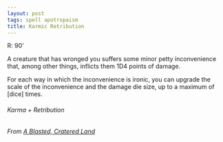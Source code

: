 ```yaml
---
layout: post
tags: spell apotropaism
title: Karmic Retribution
---
```


R: 90’

A creature that has wronged you suffers some minor petty inconvenience that, among other things, inflicts them 1D4 points of damage.

For each way in which the inconvenience is ironic, you can upgrade the scale of the inconvenience and the damage die size, up to a maximum of [dice] times.

###### Karma + Retribution
###### From [A Blasted, Cratered Land](https://crateredland.blogspot.com/2019/02/cleric-domains-vol-3.html)
